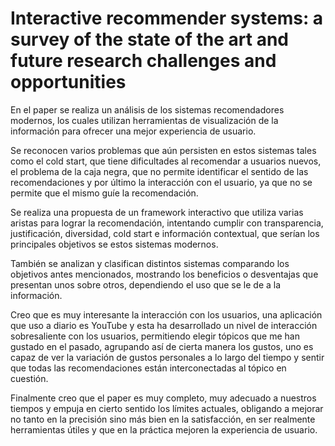 # Interactive recommender systems: a survey of the state of the art and future research challenges and opportunities

En el paper se realiza un análisis de los sistemas recomendadores modernos, los cuales utilizan herramientas de visualización de la información para ofrecer una mejor experiencia de usuario.

Se reconocen varios problemas que aún persisten en estos sistemas tales como el cold start, que tiene dificultades al recomendar a usuarios nuevos, el problema de la caja negra, que no permite identificar el sentido de las recomendaciones y por último la interacción con el usuario, ya que no se permite que el mismo guíe la recomendación.

Se realiza una propuesta de un framework interactivo que utiliza varias aristas para lograr la recomendación, intentando cumplir con transparencia, justificación, diversidad, cold start e información contextual, que serían los principales objetivos se estos sistemas modernos.

También se analizan y clasifican distintos sistemas comparando los objetivos antes mencionados, mostrando los beneficios o desventajas que presentan unos sobre otros, dependiendo el uso que se le de a la información. 

Creo que es muy interesante la interacción con los usuarios, una aplicación que uso a diario es YouTube y esta ha desarrollado un nivel de interacción sobresaliente con los usuarios, permitiendo elegir tópicos que me han gustado en el pasado, agrupando así de cierta manera los gustos, uno es capaz de ver la variación de gustos personales a lo largo del tiempo y sentir que todas las recomendaciones están interconectadas al tópico en cuestión.

Finalmente creo que el paper es muy completo, muy adecuado a nuestros tiempos y empuja en cierto sentido los límites actuales, obligando a mejorar no tanto en la precisión sino más bien en la satisfacción, en ser realmente herramientas útiles y que en la práctica mejoren la experiencia de usuario.
